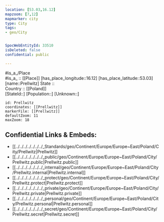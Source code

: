 ```yaml
---
location: [53.03,16.12] 
mapzoom: [7,12] 
mapmarker: city 
type: City
tags:
- geo/City


SpocWebEntityId: 33510
isDeleted: false
confidential: public

---
```

#is_a_/Place  
#is_a_ :: [[Place]] 
[has_place_longitude::16.12] 
[has_place_latitude::53.03] 
[name::Prellwitz] 
State ::  
Country :: [[Poland]]  
[StateId::] 
[Population::] 
[Unknown::] 


```leaflet
id: Prellwitz
coordinates: [[Prellwitz]] 
markerFile: [[Prellwitz]] 
defaultZoom: 11 
maxZoom: 18
```


## Confidential Links & Embeds: 
- [[../../../../../../../_Standards/geo/Continent/Europe/Europe~East/Poland/City/Prellwitz|Prellwitz]] 
- [[../../../../../../../_public/geo/Continent/Europe/Europe~East/Poland/City/Prellwitz.public|Prellwitz.public]] 
- [[../../../../../../../_internal/geo/Continent/Europe/Europe~East/Poland/City/Prellwitz.internal|Prellwitz.internal]] 
- [[../../../../../../../_protect/geo/Continent/Europe/Europe~East/Poland/City/Prellwitz.protect|Prellwitz.protect]] 
- [[../../../../../../../_private/geo/Continent/Europe/Europe~East/Poland/City/Prellwitz.private|Prellwitz.private]] 
- [[../../../../../../../_personal/geo/Continent/Europe/Europe~East/Poland/City/Prellwitz.personal|Prellwitz.personal]] 
- [[../../../../../../../_secret/geo/Continent/Europe/Europe~East/Poland/City/Prellwitz.secret|Prellwitz.secret]] 
